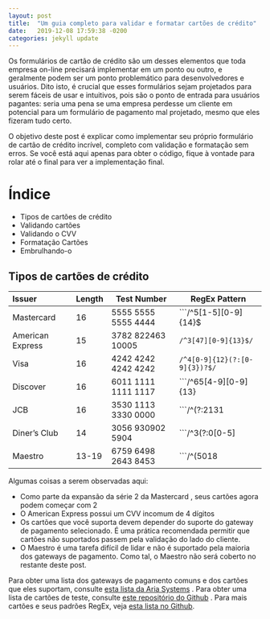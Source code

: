 ```yaml
---
layout: post
title:  "Um guia completo para validar e formatar cartões de crédito"
date:   2019-12-08 17:59:38 -0200
categories: jekyll update
---
```



Os formulários de cartão de crédito são um desses elementos que toda empresa on-line precisará implementar em um ponto ou outro, e geralmente podem ser um ponto problemático para desenvolvedores e usuários. Dito isto, é crucial que esses formulários sejam projetados para serem fáceis de usar e intuitivos, pois são o ponto de entrada para usuários pagantes: seria uma pena se uma empresa perdesse um cliente em potencial para um formulário de pagamento mal projetado, mesmo que eles fizeram tudo certo.

O objetivo deste post é explicar como implementar seu próprio formulário de cartão de crédito incrível, completo com validação e formatação sem erros. Se você está aqui apenas para obter o código, fique à vontade para rolar até o final para ver a implementação final.


# Índice

- Tipos de cartões de crédito
- Validando cartões
- Validando o CVV
- Formatação Cartões
- Embrulhando-o

## Tipos de cartões de crédito

|  Issuer     |    Length     |    Test Number      |     RegEx Pattern      |
|:-------------|--------------|----------------------|-----------------------|
|Mastercard	|16	|5555 5555 5555 4444	|  ```/^5[1-5][0-9]{14}$|^2(?:2(?:2[1-9]|[3-9][0-9])|[3-6][0-9][0-9]|7(?:[01][0-9]|20))[0-9]{12}$/```  |
|American Express	|15	|3782 822463 10005 |        ```/^3[47][0-9]{13}$/```       |
|Visa	|16	|4242 4242 4242 4242	|  ```/^4[0-9]{12}(?:[0-9]{3})?$/```   |
|Discover	|16	|6011 1111 1111 1117	|```/^65[4-9][0-9]{13}|64[4-9][0-9]{13}|6011[0-9]{12}|(622(?:12[6-9]|1[3-9][0-9]|[2-8][0-9][0-9]|9[01][0-9]|92[0-5])[0-9]{10})$/```  |
|JCB	|16	|3530 1113 3330 0000	| ```/^(?:2131|1800|35[0-9]{3})[0-9]{11}$/```   |
|Diner’s Club	|14	|3056 930902 5904	| ```/^3(?:0[0-5]|[68][0-9])[0-9]{11}$/```   |
|Maestro	|13-19	|6759 6498 2643 8453    	|        ```/^(5018|5081|5044|5020|5038|603845|6304|6759|676[1-3]|6799|6220|504834|504817|504645)[0-9]{8,15}$/``` |


Algumas coisas a serem observadas aqui:

- Como parte da expansão da série 2 da Mastercard , seus cartões agora podem começar com 2
- O American Express possui um CVV incomum de 4 dígitos
- Os cartões que você suporta devem depender do suporte do gateway de pagamento selecionado. É uma prática recomendada permitir que cartões não suportados passem pela validação do lado do cliente.
- O Maestro é uma tarefa difícil de lidar e não é suportado pela maioria dos gateways de pagamento. Como tal, o Maestro não será coberto no restante deste post.


Para obter uma lista dos gateways de pagamento comuns e dos cartões que eles suportam, consulte [esta lista da Aria Systems](https://developer.ariasystems.net/UserDocumentation/07Payments_and_Credits/Payment_Gateways/06_Supported_Payment_Gateways_and_Payment_Methods) . Para obter uma lista de cartões de teste, consulte [este repositório do Github](https://github.com/drmonkeyninja/test-payment-cards) . Para mais cartões e seus padrões RegEx, veja [esta lista no Github](https://gist.github.com/michaelkeevildown/9096cd3aac9029c4e6e05588448a8841).

